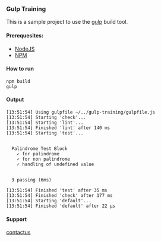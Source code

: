 ### Gulp Training

This is a sample project to use the [gulp](https://gulpjs.com/) build tool.

#### Prerequesites:
- [NodeJS](https://nodejs.org/en/)
- [NPM](https://www.npmjs.com/)

#### How to run
```
npm build
gulp
```

#### Output

```
[13:51:54] Using gulpfile ~/../gulp-training/gulpfile.js
[13:51:54] Starting 'check'...
[13:51:54] Starting 'lint'...
[13:51:54] Finished 'lint' after 140 ms
[13:51:54] Starting 'test'...


  Palindrome Test Block
    ✓ for palindrome
    ✓ for non palindrome
    ✓ handling of undefined value


  3 passing (6ms)

[13:51:54] Finished 'test' after 35 ms
[13:51:54] Finished 'check' after 177 ms
[13:51:54] Starting 'default'...
[13:51:54] Finished 'default' after 22 μs
```
#### Support
[contactus](sridharsinbox999@gmail.com)
